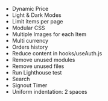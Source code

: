 - Dynamic Price
- Light & Dark Modes
- Limit items per page
- Modular CSS
- Multiple Images for each Item
- Multi currency
- Orders history
- Reduce content in hooks/useAuth.js
- Remove unused modules
- Remove unused files
- Run Lighthouse test
- Search
- Signout Timer
- Uniform indentation: 2 spaces
